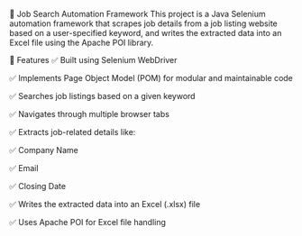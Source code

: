💼 Job Search Automation Framework
This project is a Java Selenium automation framework that scrapes job details from a job listing website based on a user-specified keyword, and writes the extracted data into an Excel file using the Apache POI library.

📌 Features
✅ Built using Selenium WebDriver

✅ Implements Page Object Model (POM) for modular and maintainable code

✅ Searches job listings based on a given keyword

✅ Navigates through multiple browser tabs

✅ Extracts job-related details like:

✅ Company Name

✅ Email

✅ Closing Date

✅ Writes the extracted data into an Excel (.xlsx) file

✅ Uses Apache POI for Excel file handling
